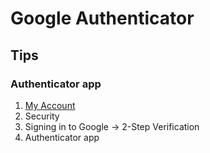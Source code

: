 # Google Authenticator

## Tips

### Authenticator app

1. [My Account](https://myaccount.google.com)
2. Security
3. Signing in to Google -> 2-Step Verification
4. Authenticator app
